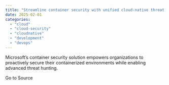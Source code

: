 ```yaml
---
title: "Streamline container security with unified cloud-native threat protection"
date: 2025-02-01
categories: 
  - "cloud"
  - "cloud-security"
  - "cloudnative"
  - "development"
  - "devops"
---
```


Microsoft’s container security solution empowers organizations to proactively secure their containerized environments while enabling advanced threat hunting.

Go to Source
